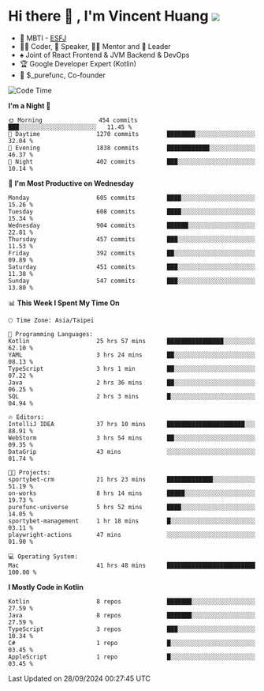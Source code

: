 # Hi there 👋 , I'm Vincent Huang ![](https://komarev.com/ghpvc/?username=Jian-Min-Huang)
- 👀 MBTI - [ESFJ](https://www.16personalities.com/esfj-personality)
- 👨‍💻 Coder, 🎤 Speaker, 👨‍🏫 Mentor and 🚀 Leader
- ♠️ Joint of React Frontend & JVM Backend & DevOps
- 🏆 Google Developer Expert (Kotlin)
- 💼 $_purefunc, Co-founder

<!--START_SECTION:waka-->
![Code Time](http://img.shields.io/badge/Code%20Time-4%2C516%20hrs%205%20mins-blue)

**I'm a Night 🦉** 

```text
🌞 Morning                454 commits         ███░░░░░░░░░░░░░░░░░░░░░░   11.45 % 
🌆 Daytime                1270 commits        ████████░░░░░░░░░░░░░░░░░   32.04 % 
🌃 Evening                1838 commits        ████████████░░░░░░░░░░░░░   46.37 % 
🌙 Night                  402 commits         ███░░░░░░░░░░░░░░░░░░░░░░   10.14 % 
```
📅 **I'm Most Productive on Wednesday** 

```text
Monday                   605 commits         ████░░░░░░░░░░░░░░░░░░░░░   15.26 % 
Tuesday                  608 commits         ████░░░░░░░░░░░░░░░░░░░░░   15.34 % 
Wednesday                904 commits         ██████░░░░░░░░░░░░░░░░░░░   22.81 % 
Thursday                 457 commits         ███░░░░░░░░░░░░░░░░░░░░░░   11.53 % 
Friday                   392 commits         ██░░░░░░░░░░░░░░░░░░░░░░░   09.89 % 
Saturday                 451 commits         ███░░░░░░░░░░░░░░░░░░░░░░   11.38 % 
Sunday                   547 commits         ███░░░░░░░░░░░░░░░░░░░░░░   13.80 % 
```


📊 **This Week I Spent My Time On** 

```text
🕑︎ Time Zone: Asia/Taipei

💬 Programming Languages: 
Kotlin                   25 hrs 57 mins      ████████████████░░░░░░░░░   62.10 % 
YAML                     3 hrs 24 mins       ██░░░░░░░░░░░░░░░░░░░░░░░   08.13 % 
TypeScript               3 hrs 1 min         ██░░░░░░░░░░░░░░░░░░░░░░░   07.22 % 
Java                     2 hrs 36 mins       ██░░░░░░░░░░░░░░░░░░░░░░░   06.25 % 
SQL                      2 hrs 3 mins        █░░░░░░░░░░░░░░░░░░░░░░░░   04.94 % 

🔥 Editors: 
IntelliJ IDEA            37 hrs 10 mins      ██████████████████████░░░   88.91 % 
WebStorm                 3 hrs 54 mins       ██░░░░░░░░░░░░░░░░░░░░░░░   09.35 % 
DataGrip                 43 mins             ░░░░░░░░░░░░░░░░░░░░░░░░░   01.74 % 

🐱‍💻 Projects: 
sportybet-crm            21 hrs 23 mins      █████████████░░░░░░░░░░░░   51.19 % 
on-works                 8 hrs 14 mins       █████░░░░░░░░░░░░░░░░░░░░   19.73 % 
purefunc-universe        5 hrs 52 mins       ████░░░░░░░░░░░░░░░░░░░░░   14.05 % 
sportybet-management     1 hr 18 mins        █░░░░░░░░░░░░░░░░░░░░░░░░   03.11 % 
playwright-actions       47 mins             ░░░░░░░░░░░░░░░░░░░░░░░░░   01.90 % 

💻 Operating System: 
Mac                      41 hrs 48 mins      █████████████████████████   100.00 % 
```

**I Mostly Code in Kotlin** 

```text
Kotlin                   8 repos             ███████░░░░░░░░░░░░░░░░░░   27.59 % 
Java                     8 repos             ███████░░░░░░░░░░░░░░░░░░   27.59 % 
TypeScript               3 repos             ███░░░░░░░░░░░░░░░░░░░░░░   10.34 % 
C#                       1 repo              █░░░░░░░░░░░░░░░░░░░░░░░░   03.45 % 
AppleScript              1 repo              █░░░░░░░░░░░░░░░░░░░░░░░░   03.45 % 
```




 Last Updated on 28/09/2024 00:27:45 UTC
<!--END_SECTION:waka-->
